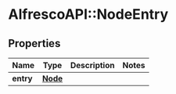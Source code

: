 # AlfrescoAPI::NodeEntry

## Properties
Name | Type | Description | Notes
------------ | ------------- | ------------- | -------------
**entry** | [**Node**](Node.md) |  | 


